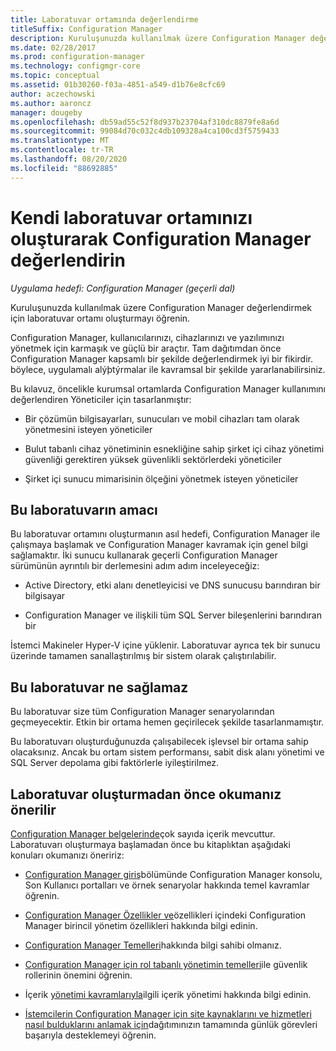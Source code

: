```yaml
---
title: Laboratuvar ortamında değerlendirme
titleSuffix: Configuration Manager
description: Kuruluşunuzda kullanılmak üzere Configuration Manager değerlendirmek için bir laboratuar ortamı oluşturun.
ms.date: 02/28/2017
ms.prod: configuration-manager
ms.technology: configmgr-core
ms.topic: conceptual
ms.assetid: 01b30260-f03a-4851-a549-d1b76e8cfc69
author: aczechowski
ms.author: aaroncz
manager: dougeby
ms.openlocfilehash: db59ad55c52f8d937b23704af310dc8879fe8a6d
ms.sourcegitcommit: 99084d70c032c4db109328a4ca100cd3f5759433
ms.translationtype: MT
ms.contentlocale: tr-TR
ms.lasthandoff: 08/20/2020
ms.locfileid: "88692885"
---
```

# <a name="evaluate-configuration-manager-by-building-your-own-lab-environment"></a>Kendi laboratuvar ortamınızı oluşturarak Configuration Manager değerlendirin

*Uygulama hedefi: Configuration Manager (geçerli dal)*

 Kuruluşunuzda kullanılmak üzere Configuration Manager değerlendirmek için laboratuvar ortamı oluşturmayı öğrenin.  

 Configuration Manager, kullanıcılarınızı, cihazlarınızı ve yazılımınızı yönetmek için karmaşık ve güçlü bir araçtır. Tam dağıtımdan önce Configuration Manager kapsamlı bir şekilde değerlendirmek iyi bir fikirdir. böylece, uygulamalı alýþtýrmalar ile kavramsal bir şekilde yararlanabilirsiniz.  

 Bu kılavuz, öncelikle kurumsal ortamlarda Configuration Manager kullanımını değerlendiren Yöneticiler için tasarlanmıştır:  

-   Bir çözümün bilgisayarları, sunucuları ve mobil cihazları tam olarak yönetmesini isteyen yöneticiler  

-   Bulut tabanlı cihaz yönetiminin esnekliğine sahip şirket içi cihaz yönetimi güvenliği gerektiren yüksek güvenlikli sektörlerdeki yöneticiler  

-   Şirket içi sunucu mimarisinin ölçeğini yönetmek isteyen yöneticiler  

## <a name="what-this-lab-does"></a>Bu laboratuvarın amacı  
 Bu laboratuvar ortamını oluşturmanın asıl hedefi, Configuration Manager ile çalışmaya başlamak ve Configuration Manager kavramak için genel bilgi sağlamaktır. İki sunucu kullanarak geçerli Configuration Manager sürümünün ayrıntılı bir derlemesini adım adım inceleyeceğiz:  

-   Active Directory, etki alanı denetleyicisi ve DNS sunucusu barındıran bir bilgisayar  

-   Configuration Manager ve ilişkili tüm SQL Server bileşenlerini barındıran bir  

İstemci Makineler Hyper-V içine yüklenir. Laboratuvar ayrıca tek bir sunucu üzerinde tamamen sanallaştırılmış bir sistem olarak çalıştırılabilir.  

## <a name="what-this-lab-does-not-do"></a>Bu laboratuvar ne sağlamaz  
 Bu laboratuvar size tüm Configuration Manager senaryolarından geçmeyecektir. Etkin bir ortama hemen geçirilecek şekilde tasarlanmamıştır.  

 Bu laboratuvarı oluşturduğunuzda çalışabilecek işlevsel bir ortama sahip olacaksınız. Ancak bu ortam sistem performansı, sabit disk alanı yönetimi ve SQL Server depolama gibi faktörlerle iyileştirilmez.  

##  <a name="recommended-reading-before-you-build-the-lab"></a><a name="BKMK_EvalRec"></a> Laboratuvar oluşturmadan önce okumanız önerilir  
 [Configuration Manager belgelerinde](/sccm/)çok sayıda içerik mevcuttur. Laboratuvarı oluşturmaya başlamadan önce bu kitaplıktan aşağıdaki konuları okumanızı öneririz:  

-   [Configuration Manager giriş](../../core/understand/introduction.md)bölümünde Configuration Manager konsolu, Son Kullanıcı portalları ve örnek senaryolar hakkında temel kavramlar öğrenin.  

-   [Configuration Manager Özellikler ve](../../core/plan-design/changes/features-and-capabilities.md)özellikleri içindeki Configuration Manager birincil yönetim özellikleri hakkında bilgi edinin.  

-   [Configuration Manager Temelleri](../../core/understand/fundamentals.md)hakkında bilgi sahibi olmanız.  

-   [Configuration Manager için rol tabanlı yönetimin temelleri](../../core/understand/fundamentals-of-role-based-administration.md)ile güvenlik rollerinin önemini öğrenin.  

-   İçerik [yönetimi kavramlarıyla](../../core/plan-design/hierarchy/fundamental-concepts-for-content-management.md)ilgili içerik yönetimi hakkında bilgi edinin.  

-   [İstemcilerin Configuration Manager için site kaynaklarını ve hizmetleri nasıl bulduklarını anlamak için](../../core/plan-design/hierarchy/understand-how-clients-find-site-resources-and-services.md)dağıtımınızın tamamında günlük görevleri başarıyla desteklemeyi öğrenin.